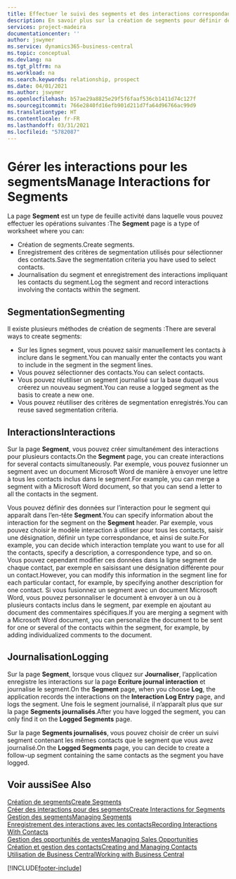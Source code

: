 ```yaml
---
title: Effectuer le suivi des segments et des interactions correspondantes| Microsoft Docs
description: En savoir plus sur la création de segments pour définir des groupes de contacts et spécifier des interactions pour des segments.
services: project-madeira
documentationcenter: ''
author: jswymer
ms.service: dynamics365-business-central
ms.topic: conceptual
ms.devlang: na
ms.tgt_pltfrm: na
ms.workload: na
ms.search.keywords: relationship, prospect
ms.date: 04/01/2021
ms.author: jswymer
ms.openlocfilehash: b57ae29a8825e29f5f6faaf536cb1411d74c127f
ms.sourcegitcommit: 766e2840fd16efb901d211d7fa64d96766ac99d9
ms.translationtype: HT
ms.contentlocale: fr-FR
ms.lasthandoff: 03/31/2021
ms.locfileid: "5782087"
---
```

# <a name="manage-interactions-for-segments"></a><span data-ttu-id="eca2d-103">Gérer les interactions pour les segments</span><span class="sxs-lookup"><span data-stu-id="eca2d-103">Manage Interactions for Segments</span></span>
<span data-ttu-id="eca2d-104">La page **Segment** est un type de feuille activité dans laquelle vous pouvez effectuer les opérations suivantes :</span><span class="sxs-lookup"><span data-stu-id="eca2d-104">The **Segment** page is a type of worksheet where you can:</span></span>

* <span data-ttu-id="eca2d-105">Création de segments.</span><span class="sxs-lookup"><span data-stu-id="eca2d-105">Create segments.</span></span>
* <span data-ttu-id="eca2d-106">Enregistrement des critères de segmentation utilisés pour sélectionner des contacts.</span><span class="sxs-lookup"><span data-stu-id="eca2d-106">Save the segmentation criteria you have used to select contacts.</span></span>
* <span data-ttu-id="eca2d-107">Journalisation du segment et enregistrement des interactions impliquant les contacts du segment.</span><span class="sxs-lookup"><span data-stu-id="eca2d-107">Log the segment and record interactions involving the contacts within the segment.</span></span>

## <a name="segmenting"></a><span data-ttu-id="eca2d-108">Segmentation</span><span class="sxs-lookup"><span data-stu-id="eca2d-108">Segmenting</span></span>
<span data-ttu-id="eca2d-109">Il existe plusieurs méthodes de création de segments :</span><span class="sxs-lookup"><span data-stu-id="eca2d-109">There are several ways to create segments:</span></span>

* <span data-ttu-id="eca2d-110">Sur les lignes segment, vous pouvez saisir manuellement les contacts à inclure dans le segment.</span><span class="sxs-lookup"><span data-stu-id="eca2d-110">You can manually enter the contacts you want to include in the segment in the segment lines.</span></span>
* <span data-ttu-id="eca2d-111">Vous pouvez sélectionner des contacts.</span><span class="sxs-lookup"><span data-stu-id="eca2d-111">You can select contacts.</span></span>
* <span data-ttu-id="eca2d-112">Vous pouvez réutiliser un segment journalisé sur la base duquel vous créerez un nouveau segment.</span><span class="sxs-lookup"><span data-stu-id="eca2d-112">You can reuse a logged segment as the basis to create a new one.</span></span>
* <span data-ttu-id="eca2d-113">Vous pouvez réutiliser des critères de segmentation enregistrés.</span><span class="sxs-lookup"><span data-stu-id="eca2d-113">You can reuse saved segmentation criteria.</span></span>

## <a name="interactions"></a><span data-ttu-id="eca2d-114">Interactions</span><span class="sxs-lookup"><span data-stu-id="eca2d-114">Interactions</span></span>
<span data-ttu-id="eca2d-115">Sur la page **Segment**, vous pouvez créer simultanément des interactions pour plusieurs contacts.</span><span class="sxs-lookup"><span data-stu-id="eca2d-115">On the **Segment** page, you can create interactions for several contacts simultaneously.</span></span> <span data-ttu-id="eca2d-116">Par exemple, vous pouvez fusionner un segment avec un document Microsoft Word de manière à envoyer une lettre à tous les contacts inclus dans le segment.</span><span class="sxs-lookup"><span data-stu-id="eca2d-116">For example, you can merge a segment with a Microsoft Word document, so that you can send a letter to all the contacts in the segment.</span></span>

<span data-ttu-id="eca2d-117">Vous pouvez définir des données sur l’interaction pour le segment qui apparaît dans l’en-tête **Segment**.</span><span class="sxs-lookup"><span data-stu-id="eca2d-117">You can specify information about the interaction for the segment on the **Segment** header.</span></span> <span data-ttu-id="eca2d-118">Par exemple, vous pouvez choisir le modèle interaction à utiliser pour tous les contacts, saisir une désignation, définir un type correspondance, et ainsi de suite.</span><span class="sxs-lookup"><span data-stu-id="eca2d-118">For example, you can decide which interaction template you want to use for all the contacts, specify a description, a correspondence type, and so on.</span></span> <span data-ttu-id="eca2d-119">Vous pouvez cependant modifier ces données dans la ligne segment de chaque contact, par exemple en saisissant une désignation différente pour un contact.</span><span class="sxs-lookup"><span data-stu-id="eca2d-119">However, you can modify this information in the segment line for each particular contact, for example, by specifying another description for one contact.</span></span> <span data-ttu-id="eca2d-120">Si vous fusionnez un segment avec un document Microsoft Word, vous pouvez personnaliser le document à envoyer à un ou à plusieurs contacts inclus dans le segment, par exemple en ajoutant au document des commentaires spécifiques.</span><span class="sxs-lookup"><span data-stu-id="eca2d-120">If you are merging a segment with a Microsoft Word document, you can personalize the document to be sent for one or several of the contacts within the segment, for example, by adding individualized comments to the document.</span></span>

## <a name="logging"></a><span data-ttu-id="eca2d-121">Journalisation</span><span class="sxs-lookup"><span data-stu-id="eca2d-121">Logging</span></span>
<span data-ttu-id="eca2d-122">Sur la page **Segment**, lorsque vous cliquez sur **Journaliser**, l’application enregistre les interactions sur la page **Ecriture journal interaction** et journalise le segment.</span><span class="sxs-lookup"><span data-stu-id="eca2d-122">On the **Segment** page, when you choose **Log**, the application records the interactions on the **Interaction Log Entry** page, and logs the segment.</span></span> <span data-ttu-id="eca2d-123">Une fois le segment journalisé, il n’apparaît plus que sur la page **Segments journalisés**.</span><span class="sxs-lookup"><span data-stu-id="eca2d-123">After you have logged the segment, you can only find it on the **Logged Segments** page.</span></span>

<span data-ttu-id="eca2d-124">Sur la page **Segments journalisés**, vous pouvez choisir de créer un suivi segment contenant les mêmes contacts que le segment que vous avez journalisé.</span><span class="sxs-lookup"><span data-stu-id="eca2d-124">On the **Logged Segments** page, you can decide to create a follow-up segment containing the same contacts as the segment you have logged.</span></span>

## <a name="see-also"></a><span data-ttu-id="eca2d-125">Voir aussi</span><span class="sxs-lookup"><span data-stu-id="eca2d-125">See Also</span></span>
[<span data-ttu-id="eca2d-126">Création de segments</span><span class="sxs-lookup"><span data-stu-id="eca2d-126">Create Segments</span></span>](marketing-how-create-segment.md)  
[<span data-ttu-id="eca2d-127">Créer des interactions pour des segments</span><span class="sxs-lookup"><span data-stu-id="eca2d-127">Create Interactions for Segments</span></span>](marketing-how-create-interactions.md)  
[<span data-ttu-id="eca2d-128">Gestion des segments</span><span class="sxs-lookup"><span data-stu-id="eca2d-128">Managing Segments</span></span>](marketing-segments.md)  
[<span data-ttu-id="eca2d-129">Enregistrement des interactions avec les contacts</span><span class="sxs-lookup"><span data-stu-id="eca2d-129">Recording Interactions With Contacts</span></span>](marketing-interactions.md)  
[<span data-ttu-id="eca2d-130">Gestion des opportunités de ventes</span><span class="sxs-lookup"><span data-stu-id="eca2d-130">Managing Sales Opportunities</span></span>](marketing-manage-sales-opportunities.md)  
[<span data-ttu-id="eca2d-131">Création et gestion des contacts</span><span class="sxs-lookup"><span data-stu-id="eca2d-131">Creating and Managing Contacts</span></span>](marketing-contacts.md)  
[<span data-ttu-id="eca2d-132">Utilisation de Business Central</span><span class="sxs-lookup"><span data-stu-id="eca2d-132">Working with Business Central</span></span>](ui-work-product.md)


[!INCLUDE[footer-include](includes/footer-banner.md)]